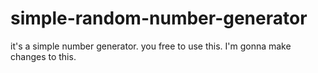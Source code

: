 # simple-random-number-generator
it's a simple number generator.
you free to use this.
I'm gonna make changes to this.
